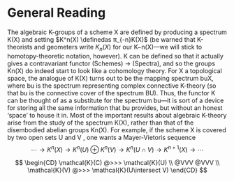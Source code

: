 # General Reading


The algebraic K-groups of a scheme X are defined by producing a spectrum K(X) and setting
$K^n(X) \definedas π_{-n}K(X)$ (be warned that K-theorists and geometers write $K_n(X)$ for our K−n(X)—we
will stick to homotopy-theoretic notation, however). K can be defined so that it actually gives a
contravariant functor (Schemes) → (Spectra), and so the groups Kn(X) do indeed start to look like
a cohomology theory. For X a topological space, the analogue of K(X) turns out to be the mapping
spectrum buX, where bu is the spectrum representing complex connective K-theory (so that bu is
the connective cover of the spectrum BU). Thus, the functor K can be thought of as a substitute
for the spectrum bu—it is sort of a device for storing all the same information that bu provides, but
without an honest ‘space’ to house it in.
Most of the important results about algebraic K-theory arise from the study of the spectrum
K(X), rather than that of the disembodied abelian groups Kn(X). For example, if the scheme X is
covered by two open sets U and V , one wants a Mayer-Vietoris sequence
$$
\cdots \rightarrow K ^ { n } ( X ) \rightarrow K ^ { n } ( U ) \oplus K ^ { n } ( V ) \rightarrow K ^ { n } ( U \cap V ) \rightarrow K ^ { n + 1 } ( X ) \rightarrow \cdots
$$


$$
\begin{CD}
\mathcal{K}(C) @>>> \mathcal{K}(U) \\
@VVV @VVV \\
\mathcal{K}(V) @>>> \mathcal{K}(U\intersect V)
\end{CD}
$$